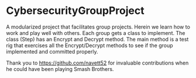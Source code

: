 # CybersecurityGroupProject

A modularized project that facilitates group projects. Herein we learn how to work and play well with others. 
Each group gets a class to implement. The class (Step<NN>) has an Encrypt and Decrypt method.
The main method is a test rig that exercises all the Encrypt/Decrypt methods to see if the group implemented and committed properly. 
  
  Thank you to https://github.com/navett52 for invaluable contributions when he could have been playing Smash Brothers. 
